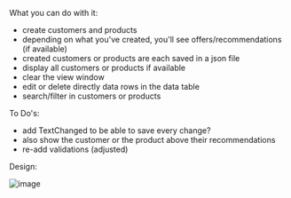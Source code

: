 What you can do with it:
- create customers and products
- depending on what you've created, you'll see offers/recommendations (if available)
- created customers or products are each saved in a json file
- display all customers or products if available
- clear the view window
- edit or delete directly data rows in the data table
- search/filter in customers or products

To Do's:
- add TextChanged to be able to save every change?
- also show the customer or the product above their recommendations
- re-add validations (adjusted)

Design:

![image](https://github.com/piinAy/Angebote/assets/154238234/3f068cd6-a4a8-4c4d-b0a1-623c897a8e46)
